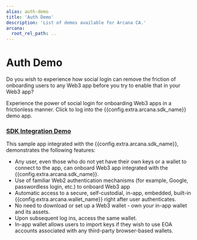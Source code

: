 ```yaml
---
alias: auth-demo
title: 'Auth Demo'
description: 'List of demos available for Arcana CA.'
arcana:
  root_rel_path: ..
---
```


# Auth Demo

Do you wish to experience how social login can remove the friction of onboarding users to any Web3 app before you try to enable that in your Web3 app?

Experience the power of social login for onboarding Web3 apps in a frictionless manner. Click to log into the {{config.extra.arcana.sdk_name}} demo app. 

<div class="tx-hero-container">
    <div class="tx-hero-content">
    <a href="https://demo.arcana.network">
        <div class="tx-try-now-button-blue a-link-items">
            <h3 style="color: var(--md-an-gray-light-color)">SDK Integration Demo</h3>
        </div>
    </a>
    </div>
</div>


This sample app integrated with the {{config.extra.arcana.sdk_name}}, demonstrates the following features:

* Any user, even those who do not yet have their own keys or a wallet to connect to the app, can onboard Web3 app integrated with the {{config.extra.arcana.sdk_name}}.
* Use of familiar Web2 authentication mechanisms (for example, Google, passwordless login, etc.) to onboard Web3 app
* Automatic access to a secure, self-custodial, in-app, embedded, built-in {{config.extra.arcana.wallet_name}} right after user authenticates.
* No need to download or set up a Web3 wallet - own your in-app wallet and its assets.
* Upon subsequent log ins, access the same wallet.
* In-app wallet allows users to import keys if they wish to use EOA accounts associated with any third-party browser-based wallets.